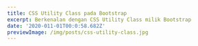 ```yaml
---
title: CSS Utility Class pada Bootstrap
excerpt: Berkenalan dengan CSS Utility Class milik Bootstrap
date: '2020-011-01T00:0:58.682Z'
previewImage: /img/posts/css-utility-class.jpg
---
```


